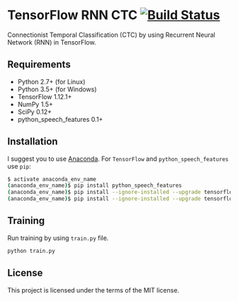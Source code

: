 # TensorFlow RNN CTC [![Build Status](https://travis-ci.org/ugnelis/tensorflow-rnn-ctc.svg?branch=master)](https://travis-ci.org/ugnelis/tensorflow-rnn-ctc)

Connectionist Temporal Classification (CTC) by using Recurrent Neural Network (RNN) in TensorFlow.

## Requirements

- Python 2.7+ (for Linux)
- Python 3.5+ (for Windows)
- TensorFlow 1.12.1+
- NumPy 1.5+
- SciPy 0.12+
- python_speech_features 0.1+

## Installation

I suggest you to use [Anaconda](https://www.anaconda.com/download/). For `TensorFlow` and `python_speech_features` use `pip`:

```bash
$ activate anaconda_env_name
(anaconda_env_name)$ pip install python_speech_features
(anaconda_env_name)$ pip install --ignore-installed --upgrade tensorflow # without GPU
(anaconda_env_name)$ pip install --ignore-installed --upgrade tensorflow-gpu # with GPU
```

## Training

Run training by using `train.py` file.

```bash
python train.py
```

## License
This project is licensed under the terms of the MIT license.
